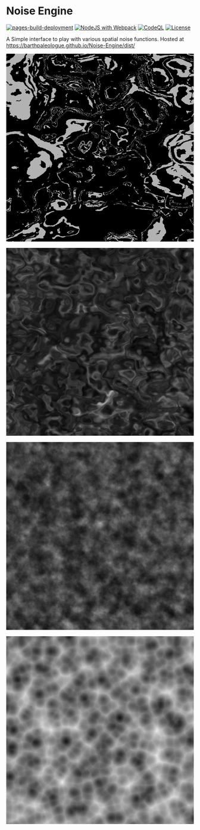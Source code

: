 # Noise Engine

[![pages-build-deployment](https://github.com/BarthPaleologue/Noise-Engine/actions/workflows/pages/pages-build-deployment/badge.svg)](https://github.com/BarthPaleologue/Noise-Engine/actions/workflows/pages/pages-build-deployment)
[![NodeJS with Webpack](https://github.com/BarthPaleologue/Noise-Engine/actions/workflows/webpack.yml/badge.svg)](https://github.com/BarthPaleologue/Noise-Engine/actions/workflows/webpack.yml)
[![CodeQL](https://github.com/BarthPaleologue/Noise-Engine/actions/workflows/codeql.yml/badge.svg)](https://github.com/BarthPaleologue/Noise-Engine/actions/workflows/codeql.yml)
[![License](https://img.shields.io/github/license/BarthPaleologue/Noise-Engine)](./LICENSE)

A Simple interface to play with various spatial noise functions. Hosted at https://barthpaleologue.github.io/Noise-Engine/dist/
 
![Noise 1](https://github.com/BarthPaleologue/Noise-Engine/blob/main/pictures/noise1.png) 

![Noise 2](https://github.com/BarthPaleologue/Noise-Engine/blob/main/pictures/noise2.png) 

![Noise 3](https://github.com/BarthPaleologue/Noise-Engine/blob/main/pictures/noise3.png) 

![Noise 4](https://github.com/BarthPaleologue/Noise-Engine/blob/main/pictures/noise4.png) 


